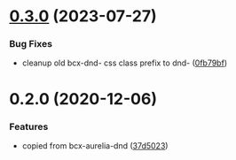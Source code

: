 # [0.3.0](https://github.com/3cp/aurelia2-dnd/compare/v0.2.0...v0.3.0) (2023-07-27)


### Bug Fixes

* cleanup old bcx-dnd- css class prefix to dnd- ([0fb79bf](https://github.com/3cp/aurelia2-dnd/commit/0fb79bf1360d506a3df7c43f6689464b14102c60))



# 0.2.0 (2020-12-06)


### Features

* copied from bcx-aurelia-dnd ([37d5023](https://github.com/3cp/aurelia2-dnd/commit/37d502364c56b572a69cfbc840107cabade44eea))



